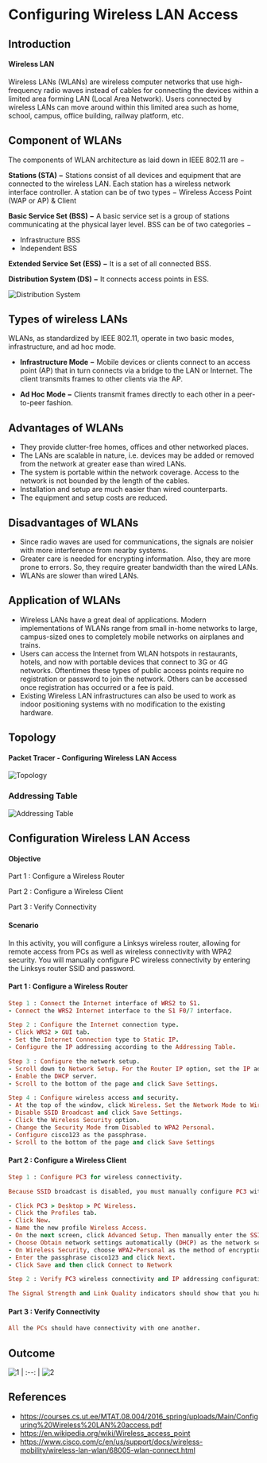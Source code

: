 # Configuring Wireless LAN Access

## Introduction

#### Wireless LAN

Wireless LANs (WLANs) are wireless computer networks that use high-frequency radio waves instead of cables for connecting the devices within a limited area forming LAN (Local Area Network). Users connected by wireless LANs can move around within this limited area such as home, school, campus, office building, railway platform, etc.

## Component of WLANs
The components of WLAN architecture as laid down in IEEE 802.11 are −

**Stations (STA) −** Stations consist of all devices and equipment that are connected to the wireless LAN. Each station has a wireless network interface controller. A station can be of two types − Wireless Access Point (WAP or AP) & Client

**Basic Service Set (BSS) −** A basic service set is a group of stations communicating at the physical layer level. BSS can be of two categories −
- Infrastructure BSS
- Independent BSS

**Extended Service Set (ESS) −** It is a set of all connected BSS.

**Distribution System (DS) −** It connects access points in ESS.

![Distribution System](https://user-images.githubusercontent.com/77826589/118360169-1ebe8b00-b5a4-11eb-8b12-2a5ede61b8a1.jpg)

## Types of wireless LANs

WLANs, as standardized by IEEE 802.11, operate in two basic modes, infrastructure, and ad hoc mode.

- **Infrastructure Mode −** Mobile devices or clients connect to an access point (AP) that in turn connects via a bridge to the LAN or Internet. The client transmits frames to other clients via the AP.

- **Ad Hoc Mode −** Clients transmit frames directly to each other in a peer-to-peer fashion.

## Advantages of WLANs
- They provide clutter-free homes, offices and other networked places.
- The LANs are scalable in nature, i.e. devices may be added or removed from the network at greater ease than wired LANs.
- The system is portable within the network coverage. Access to the network is not bounded by the length of the cables.
- Installation and setup are much easier than wired counterparts.
- The equipment and setup costs are reduced.

## Disadvantages of WLANs
- Since radio waves are used for communications, the signals are noisier with more interference from nearby systems.
- Greater care is needed for encrypting information. Also, they are more prone to errors. So, they require greater bandwidth than the wired LANs.
- WLANs are slower than wired LANs.

## Application of WLANs
- Wireless LANs have a great deal of applications. Modern implementations of WLANs range from small in-home networks to large, campus-sized ones to completely mobile networks on airplanes and trains.
- Users can access the Internet from WLAN hotspots in restaurants, hotels, and now with portable devices that connect to 3G or 4G networks. Oftentimes these types of public access points require no registration or password to join the network. Others can be accessed once registration has occurred or a fee is paid.
- Existing Wireless LAN infrastructures can also be used to work as indoor positioning systems with no modification to the existing hardware.

## Topology
#### Packet Tracer - Configuring Wireless LAN Access

![Topology](https://user-images.githubusercontent.com/77826589/118360461-46fab980-b5a5-11eb-89af-2b67605a3372.png)

### Addressing Table

![Addressing Table](https://user-images.githubusercontent.com/77826589/118360494-84f7dd80-b5a5-11eb-9e3e-64bc0b55fd8c.png)

## Configuration Wireless LAN Access
#### Objective

Part 1 : Configure a Wireless Router

Part 2 : Configure a Wireless Client

Part 3 : Verify Connectivity

#### Scenario

In this activity, you will configure a Linksys wireless router, allowing for remote access from PCs as well as wireless connectivity with WPA2 security. You will manually configure PC wireless connectivity by entering the Linksys router SSID and password.

#### Part 1 : Configure a Wireless Router
```ruby
Step 1 : Connect the Internet interface of WRS2 to S1.
- Connect the WRS2 Internet interface to the S1 F0/7 interface.

Step 2 : Configure the Internet connection type.
- Click WRS2 > GUI tab.
- Set the Internet Connection type to Static IP.
- Configure the IP addressing according to the Addressing Table.

Step 3 : Configure the network setup.
- Scroll down to Network Setup. For the Router IP option, set the IP address to 172.17.40.1 and the subnet mask to 255.255.255.0.
- Enable the DHCP server.
- Scroll to the bottom of the page and click Save Settings.

Step 4 : Configure wireless access and security.
- At the top of the window, click Wireless. Set the Network Mode to Wireless-N Only and change the SSID to WRS_LAN.
- Disable SSID Broadcast and click Save Settings.
- Click the Wireless Security option.
- Change the Security Mode from Disabled to WPA2 Personal.
- Configure cisco123 as the passphrase.
- Scroll to the bottom of the page and click Save Settings
```

#### Part 2 : Configure a Wireless Client
```ruby
Step 1 : Configure PC3 for wireless connectivity.

Because SSID broadcast is disabled, you must manually configure PC3 with the correct SSID and passphrase to establish a connection with the router.

- Click PC3 > Desktop > PC Wireless.
- Click the Profiles tab.
- Click New.
- Name the new profile Wireless Access.
- On the next screen, click Advanced Setup. Then manually enter the SSID of WRS_LAN on Wireless Network Name. Click Next.
- Choose Obtain network settings automatically (DHCP) as the network settings, and then click Next.
- On Wireless Security, choose WPA2-Personal as the method of encryption and click Next.
- Enter the passphrase cisco123 and click Next.
- Click Save and then click Connect to Network

Step 2 : Verify PC3 wireless connectivity and IP addressing configuration.

The Signal Strength and Link Quality indicators should show that you have a strong signal. Click More Information to see details of the connection including IP addressing information. Close the PC Wireless configuration window.
```

#### Part 3 : Verify Connectivity
```ruby
All the PCs should have connectivity with one another.
```

## Outcome

![1](https://user-images.githubusercontent.com/77826589/118361147-a1951500-b5a7-11eb-838a-97c0f5171674.png)
| :--: |
![2](https://user-images.githubusercontent.com/77826589/118361163-aa85e680-b5a7-11eb-85a9-4e4f0637c1da.png)

## References
- https://courses.cs.ut.ee/MTAT.08.004/2016_spring/uploads/Main/Configuring%20Wireless%20LAN%20access.pdf
- https://en.wikipedia.org/wiki/Wireless_access_point
- https://www.cisco.com/c/en/us/support/docs/wireless-mobility/wireless-lan-wlan/68005-wlan-connect.html
